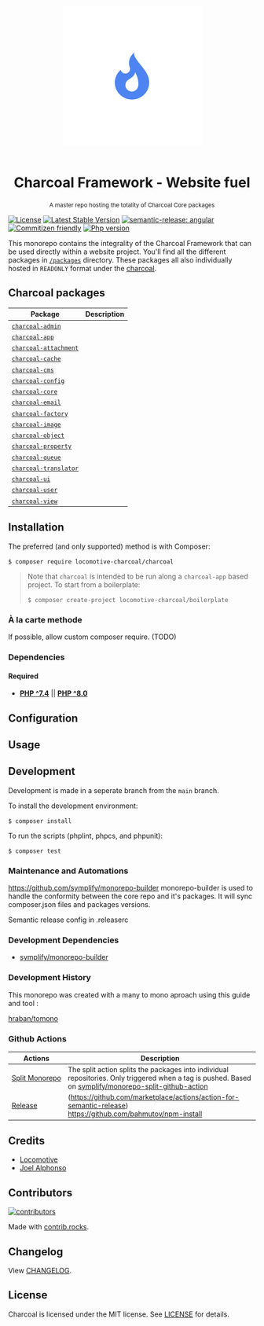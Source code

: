 <div align="center">
    <br>
    <img alt="charcoal" src="charcoal-logo.png"/>
    <br>
    <br>
    <h1>Charcoal Framework - Website fuel</h1>
    <small>A master repo hosting the totality of Charcoal Core packages</small>
</div>

[![License][badge-license]][charcoal]
[![Latest Stable Version][badge-version]][charcoal]
[![semantic-release: angular](https://img.shields.io/badge/semantic--release-angular-e10079?logo=semantic-release)](https://github.com/semantic-release/semantic-release)
[![Commitizen friendly](https://img.shields.io/badge/commitizen-friendly-brightgreen.svg)](http://commitizen.github.io/cz-cli/)
[![Php version][badge-php]][charcoal]


This monorepo contains the integrality of the Charcoal Framework that can be used directly within a website project.
You'll find all the different packages in [`/packages`](./packages/) directory. These packages all also individually hosted in `READONLY` format under the [charcoal][charcoal-git].

## Charcoal packages

| Package                                                                             | Description |
|-------------------------------------------------------------------------------------|-------------|
| [`charcoal-admin`](https://github.com/locomotive-charcoal/charcoal-admin)           |             |
| [`charcoal-app`](https://github.com/locomotive-charcoal/charcoal-app)               |             |
| [`charcoal-attachment`](https://github.com/locomotive-charcoal/charcoal-attachment) |             |
| [`charcoal-cache`](https://github.com/locomotive-charcoal/charcoal-cache)           |             |
| [`charcoal-cms`](https://github.com/locomotive-charcoal/charcoal-cms)               |             |
| [`charcoal-config`](https://github.com/locomotive-charcoal/charcoal-config)         |             |
| [`charcoal-core`](https://github.com/locomotive-charcoal/charcoal-core)             |             |
| [`charcoal-email`](https://github.com/locomotive-charcoal/charcoal-email)           |             |
| [`charcoal-factory`](https://github.com/locomotive-charcoal/charcoal-factory)       |             |
| [`charcoal-image`](https://github.com/locomotive-charcoal/charcoal-image)           |             |
| [`charcoal-object`](https://github.com/locomotive-charcoal/charcoal-object)         |             |
| [`charcoal-property`](https://github.com/locomotive-charcoal/charcoal-property)     |             |
| [`charcoal-queue`](https://github.com/locomotive-charcoal/charcoal-queue)           |             |
| [`charcoal-translator`](https://github.com/locomotive-charcoal/charcoal-translator) |             |
| [`charcoal-ui`](https://github.com/locomotive-charcoal/charcoal-ui)                 |             |
| [`charcoal-user`](https://github.com/locomotive-charcoal/charcoal-user)             |             |
| [`charcoal-view`](https://github.com/locomotive-charcoal/charcoal-view)             |             |


## Installation

The preferred (and only supported) method is with Composer:

```shell
$ composer require locomotive-charcoal/charcoal
```
> Note that `charcoal` is intended to be run along a `charcoal-app` based project. To start from a boilerplate:
>
> ```shell
> $ composer create-project locomotive-charcoal/boilerplate

### À la carte methode

If possible, allow custom composer require. (TODO)

### Dependencies

#### Required

- [**PHP ^7.4**](https://php.net) || [**PHP ^8.0**](https://php.net)

## Configuration

## Usage

## Development

Development is made in a seperate branch from the ``main`` branch. 

To install the development environment:

```shell
$ composer install
```

To run the scripts (phplint, phpcs, and phpunit):

```shell
$ composer test
```

### Maintenance and Automations

https://github.com/symplify/monorepo-builder monorepo-builder is used to handle the conformity between the core repo and it's packages. It will sync composer.json files and packages versions.

Semantic release config in .releaserc

### Development Dependencies

- [symplify/monorepo-builder](https://github.com/symplify/monorepo-builder)

### Development History

This monorepo was created with a many to mono aproach using this guide and tool :

[hraban/tomono](https://github.com/hraban/tomono)


### Github Actions

| Actions                                                      | Description                                                                                                                                                                                                        |
|--------------------------------------------------------------|--------------------------------------------------------------------------------------------------------------------------------------------------------------------------------------------------------------------|
| [Split&nbsp;Monorepo](.github/workflows/split_monorepo.yaml) | The split action splits the packages into individual repositories. Only triggered when a tag is pushed. Based on [symplify/monorepo-split-github-action](https://github.com/symplify/monorepo-split-github-action) |
| [Release](.github/workflows/release.yaml)                    | (https://github.com/marketplace/actions/action-for-semantic-release) <br/> https://github.com/bahmutov/npm-install                                                                                                 |

## Credits

- [Locomotive](https://locomotive.ca/)
- [Joel Alphonso](mailto:joel@locomotive.ca)


## Contributors

[![contributors](https://contrib.rocks/image?repo=Locomotive-Charcoal/charcoal)](https://github.com/Locomotive-Charcoal/charcoal/graphs/contributors)

Made with [contrib.rocks](https://contrib.rocks).

## Changelog

View [CHANGELOG](docs/CHANGELOG.md).

## License

Charcoal is licensed under the MIT license. See [LICENSE](LICENSE) for details.

[charcoal]:         https://packagist.org/packages/locomotive-charcoal/charcoal
[charcoal-git]:     https://github.com/locomotive-charcoal

[badge-license]:      https://img.shields.io/packagist/l/locomotive-charcoal/charcoal.svg?style=flat-square
[badge-version]:      https://img.shields.io/packagist/v/locomotive-charcoal/charcoal.svg?style=flat-square
[badge-scrutinizer]:  https://img.shields.io/scrutinizer/g/locomotive-charcoal/charcoal?style=flat-square
[badge-coveralls]:    https://img.shields.io/coveralls/locomotive-charcoal/charcoal?style=flat-square
[badge-travis]:       https://img.shields.io/travis/com/locomotive-charcoal/charcoal?style=flat-square
[badge-php]:          https://img.shields.io/packagist/php-v/locomotive-charcoal/charcoal?style=flat-square
[badge-tabulator]:    https://img.shields.io/github/package-json/dependency-version/locomotive-charcoal/charcoal/tabulator-tables?style=flat-square

[psr-1]:  https://www.php-fig.org/psr/psr-1/
[psr-2]:  https://www.php-fig.org/psr/psr-2/
[psr-3]:  https://www.php-fig.org/psr/psr-3/
[psr-4]:  https://www.php-fig.org/psr/psr-4/
[psr-6]:  https://www.php-fig.org/psr/psr-6/
[psr-7]:  https://www.php-fig.org/psr/psr-7/
[psr-11]: https://www.php-fig.org/psr/psr-11/
[psr-12]: https://www.php-fig.org/psr/psr-12/
